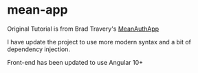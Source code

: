 # mean-app
Original Tutorial is from Brad Travery's [MeanAuthApp](https://github.com/bradtraversy/meanauthapp)

I have update the project to use more modern syntax and a bit of dependency injection.

Front-end has been updated to use Angular 10+